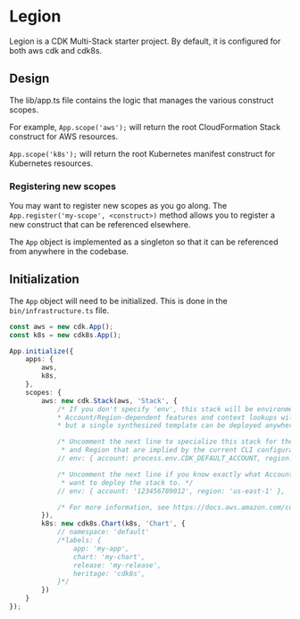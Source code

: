 # Legion

Legion is a CDK Multi-Stack starter project. 
By default, it is configured for both aws cdk and cdk8s.

## Design

The lib/app.ts file contains the logic that manages the various construct scopes.

For example, `App.scope('aws');` will return the root CloudFormation Stack construct for AWS
resources.

`App.scope('k8s');` will return the root Kubernetes manifest construct for Kubernetes resources.

### Registering new scopes

You may want to register new scopes as you go along. The `App.register('my-scope', <construct>)` method
allows you to register a new construct that can be referenced elsewhere.

The `App` object is implemented as a singleton so that it can be referenced from anywhere in the codebase.

## Initialization

The `App` object will need to be initialized. This is done in the `bin/infrastructure.ts` file.

```ts
const aws = new cdk.App();
const k8s = new cdk8s.App();

App.initialize({
    apps: {
        aws,
        k8s,
    },
    scopes: {
        aws: new cdk.Stack(aws, 'Stack', {
            /* If you don't specify 'env', this stack will be environment-agnostic.
            * Account/Region-dependent features and context lookups will not work,
            * but a single synthesized template can be deployed anywhere. */

            /* Uncomment the next line to specialize this stack for the AWS Account
             * and Region that are implied by the current CLI configuration. */
            // env: { account: process.env.CDK_DEFAULT_ACCOUNT, region: process.env.CDK_DEFAULT_REGION },

            /* Uncomment the next line if you know exactly what Account and Region you
             * want to deploy the stack to. */
            // env: { account: '123456789012', region: 'us-east-1' },

            /* For more information, see https://docs.aws.amazon.com/cdk/latest/guide/environments.html */
        }),
        k8s: new cdk8s.Chart(k8s, 'Chart', {
            // namespace: 'default'
            /*labels: {
                app: 'my-app',
                chart: 'my-chart',
                release: 'my-release',
                heritage: 'cdk8s',
            }*/
        })
    }
});
```